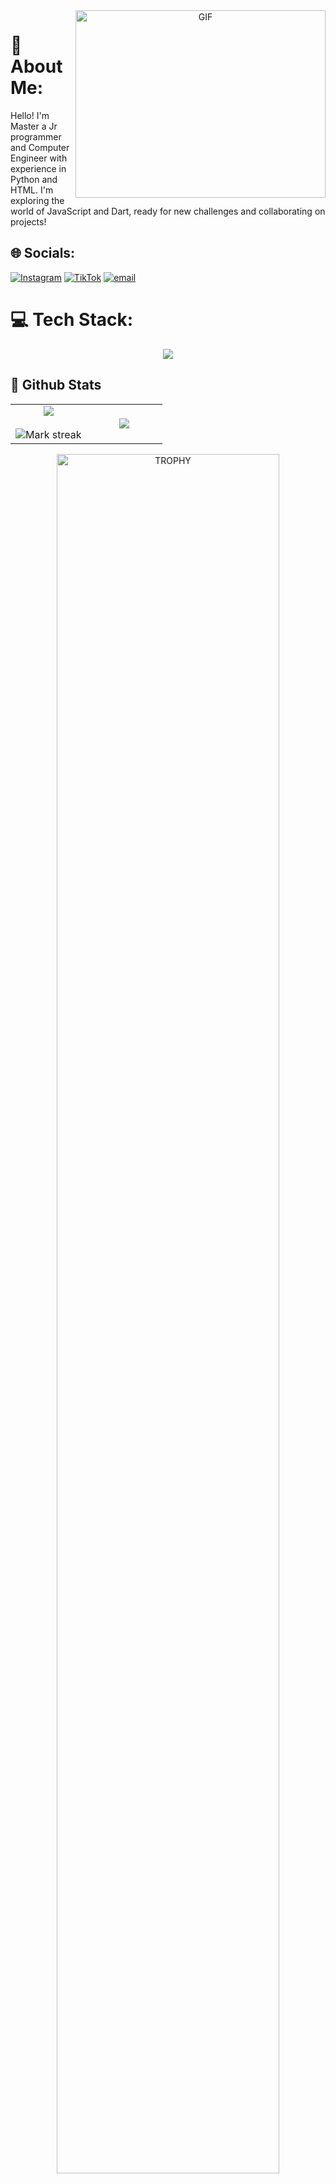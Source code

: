 <a target="_blank" align="center">
  <img align="right" top="500" height="300" width="400" alt="GIF" src="https://media.giphy.com/media/SWoSkN6DxTszqIKEqv/giphy.gif">
</a>

# 💫 About Me:
Hello! I'm Master a Jr programmer and Computer Engineer with experience in Python and HTML. I'm exploring the world of JavaScript and Dart, ready for new challenges and collaborating on projects!

<strong><h2>🌐 Socials:</h2></strong> 

[![Instagram](https://img.shields.io/badge/Instagram-%23E4405F.svg?logo=Instagram&logoColor=white)](https://instagram.com/master_binn3r) [![TikTok](https://img.shields.io/badge/TikTok-%23000000.svg?logo=TikTok&logoColor=white)](https://tiktok.com/@mast3rsk) [![email](https://img.shields.io/badge/Email-D14836?logo=gmail&logoColor=white)](mailto:eduardpro17@gmail.com) 

# 💻 Tech Stack:
<!--tech stack icons-->
<p align="center">
  <a href="https://skillicons.dev">
    <img src="https://skillicons.dev/icons?i=py,flask,qt,git,github,java,js,dart,flutter,bots,linux,ubuntu,windows,powershell,html,firebase,redis,mongodb,sqlite,tailwind,vscode,aws,discord,gmail&perline=14" />
  </a>

## 👑 Github Stats
<table align="center">
<tr border="none">
<td width="50%" align="center">
  
  <img  align="center"  src="https://github-readme-stats.vercel.app/api?username=Iampro1712&theme=dark&show_icons=true&count_private=true" />
  <br></br>
  <img  title="🔥 Get streak stats for your profile at git.io/streak-stats" alt="Mark streak" src="https://github-readme-streak-stats.herokuapp.com/?user=Iampro1712&theme=dark&hide_border=false" /> 
</td>

<td width="50%" align="center">

  <img  align="center"  src="https://github-readme-stats.anuraghazra1.vercel.app/api/top-langs/?username=Iampro1712&theme=dark&hide_border=false&no-bg=true&no-frame=true&langs_count=10"/>
  
  </td>
</tr>
</table>
</p>
<div align=center>
  <a href="https://github.com/ryo-ma/github-profile-trophy" title="Go to Source">
      <img align="center" width=84% src="https://github-profile-trophy.vercel.app/?username=Iampro1712&theme=radical&row=1&column=7&margin-h=15&margin-w=5&no-bg=true" alt="TROPHY" />
    </a>
</div>

### ✍️ Random Dev Quote
![](https://quotes-github-readme.vercel.app/api?type=horizontal&theme=radical)

---
[![](https://visitcount.itsvg.in/api?id=Iampro1712&icon=2&color=0)](https://visitcount.itsvg.in)

  ## 💰 You can help me by Donating
  [![PayPal](https://img.shields.io/badge/PayPal-00457C?style=for-the-badge&logo=paypal&logoColor=white)](https://paypal.me/edu1706) 

  
<!-- Proudly created with GPRM ( https://gprm.itsvg.in ) -->
